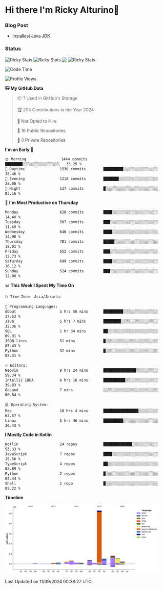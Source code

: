 # Hi there I'm Ricky Alturino👋

### Blog Post

<!-- BLOG-POST-LIST:START -->

- [Installasi Java JDK](https://onirutla.medium.com/installasi-java-jdk-ec701beeb5cb?source=rss-d9d81c918cc9------2)
<!-- BLOG-POST-LIST:END -->

### Status

<img align="center" alt="Ricky Stats" src="https://github-readme-stats.vercel.app/api?username=Alturino&theme=dark&show_icons=true&hide_border=false" />
<img align="center" alt="Ricky Stats" src="https://github-readme-stats.vercel.app/api/top-langs/?username=Alturino&theme=dark&show_icons=true&layout=compact"/>
<img align="center" width="640px" src="https://github-readme-stats.vercel.app/api/wakatime?username=Alturino&layout=compact&hide_border=true&theme=dark">
<img align="center" alt="Ricky Stats" src="https://leetcard.jacoblin.cool/onirutla?border=0&radius=20&ext=activity"/>

<!--START_SECTION:waka-->
![Code Time](http://img.shields.io/badge/Code%20Time-545%20hrs%2041%20mins-blue)

![Profile Views](http://img.shields.io/badge/Profile%20Views-0-blue)

**🐱 My GitHub Data** 

> 📦 ? Used in GitHub's Storage 
 > 
> 🏆 205 Contributions in the Year 2024
 > 
> 🚫 Not Opted to Hire
 > 
> 📜 16 Public Repositories 
 > 
> 🔑 0 Private Repositories 
 > 
**I'm an Early 🐤** 

```text
🌞 Morning                1444 commits        ████████░░░░░░░░░░░░░░░░░   33.29 % 
🌆 Daytime                1538 commits        █████████░░░░░░░░░░░░░░░░   35.46 % 
🌃 Evening                1218 commits        ███████░░░░░░░░░░░░░░░░░░   28.08 % 
🌙 Night                  137 commits         █░░░░░░░░░░░░░░░░░░░░░░░░   03.16 % 
```
📅 **I'm Most Productive on Thursday** 

```text
Monday                   628 commits         ████░░░░░░░░░░░░░░░░░░░░░   14.48 % 
Tuesday                  507 commits         ███░░░░░░░░░░░░░░░░░░░░░░   11.69 % 
Wednesday                646 commits         ████░░░░░░░░░░░░░░░░░░░░░   14.90 % 
Thursday                 781 commits         █████░░░░░░░░░░░░░░░░░░░░   18.01 % 
Friday                   552 commits         ███░░░░░░░░░░░░░░░░░░░░░░   12.73 % 
Saturday                 699 commits         ████░░░░░░░░░░░░░░░░░░░░░   16.12 % 
Sunday                   524 commits         ███░░░░░░░░░░░░░░░░░░░░░░   12.08 % 
```


📊 **This Week I Spent My Time On** 

```text
🕑︎ Time Zone: Asia/Jakarta

💬 Programming Languages: 
dbout                    5 hrs 58 mins       █████████░░░░░░░░░░░░░░░░   37.63 % 
Java                     5 hrs 7 mins        ████████░░░░░░░░░░░░░░░░░   32.36 % 
SQL                      1 hr 34 mins        ██░░░░░░░░░░░░░░░░░░░░░░░   09.91 % 
JSON-lines               51 mins             █░░░░░░░░░░░░░░░░░░░░░░░░   05.43 % 
Python                   32 mins             █░░░░░░░░░░░░░░░░░░░░░░░░   03.41 % 

🔥 Editors: 
Neovim                   9 hrs 24 mins       ███████████████░░░░░░░░░░   59.34 % 
IntelliJ IDEA            6 hrs 18 mins       ██████████░░░░░░░░░░░░░░░   39.83 % 
GoLand                   7 mins              ░░░░░░░░░░░░░░░░░░░░░░░░░   00.84 % 

💻 Operating System: 
Mac                      10 hrs 4 mins       ████████████████░░░░░░░░░   63.57 % 
Linux                    5 hrs 46 mins       █████████░░░░░░░░░░░░░░░░   36.43 % 
```

**I Mostly Code in Kotlin** 

```text
Kotlin                   24 repos            █████████████░░░░░░░░░░░░   53.33 % 
JavaScript               7 repos             ████░░░░░░░░░░░░░░░░░░░░░   15.56 % 
TypeScript               4 repos             ██░░░░░░░░░░░░░░░░░░░░░░░   08.89 % 
Python                   2 repos             █░░░░░░░░░░░░░░░░░░░░░░░░   04.44 % 
Shell                    1 repo              █░░░░░░░░░░░░░░░░░░░░░░░░   02.22 % 
```



**Timeline**

![Lines of Code chart](https://raw.githubusercontent.com/Alturino/Alturino/main/assets/bar_graph.png)


 Last Updated on 11/09/2024 00:38:27 UTC
<!--END_SECTION:waka-->
